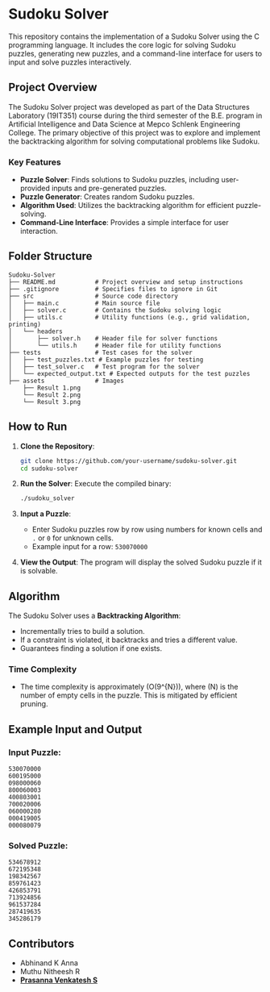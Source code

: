 # Sudoku Solver

This repository contains the implementation of a Sudoku Solver using the C programming language. It includes the core logic for solving Sudoku puzzles, generating new puzzles, and a command-line interface for users to input and solve puzzles interactively.

## Project Overview

The Sudoku Solver project was developed as part of the Data Structures Laboratory (19IT351) course during the third semester of the B.E. program in Artificial Intelligence and Data Science at Mepco Schlenk Engineering College. The primary objective of this project was to explore and implement the backtracking algorithm for solving computational problems like Sudoku.

### Key Features
- **Puzzle Solver**: Finds solutions to Sudoku puzzles, including user-provided inputs and pre-generated puzzles.
- **Puzzle Generator**: Creates random Sudoku puzzles.
- **Algorithm Used**: Utilizes the backtracking algorithm for efficient puzzle-solving.
- **Command-Line Interface**: Provides a simple interface for user interaction.

## Folder Structure

```
Sudoku-Solver
├── README.md           # Project overview and setup instructions
├── .gitignore          # Specifies files to ignore in Git
├── src                 # Source code directory
│   ├── main.c          # Main source file
│   ├── solver.c        # Contains the Sudoku solving logic
│   ├── utils.c         # Utility functions (e.g., grid validation, printing)
│   └── headers
│       ├── solver.h    # Header file for solver functions
│       └── utils.h     # Header file for utility functions
├── tests               # Test cases for the solver
│   ├── test_puzzles.txt # Example puzzles for testing
│   ├── test_solver.c   # Test program for the solver
│   └── expected_output.txt # Expected outputs for the test puzzles
├── assets              # Images 
    ├── Result 1.png 
    └── Result 2.png   
    └── Result 3.png

```

## How to Run

1. **Clone the Repository**:
   ```bash
   git clone https://github.com/your-username/sudoku-solver.git
   cd sudoku-solver
   ```

2. **Run the Solver**:
   Execute the compiled binary:
   ```bash
   ./sudoku_solver
   ```

3. **Input a Puzzle**:
   - Enter Sudoku puzzles row by row using numbers for known cells and `.` or `0` for unknown cells.
   - Example input for a row: `530070000`

4. **View the Output**:
   The program will display the solved Sudoku puzzle if it is solvable.

## Algorithm

The Sudoku Solver uses a **Backtracking Algorithm**:
- Incrementally tries to build a solution.
- If a constraint is violated, it backtracks and tries a different value.
- Guarantees finding a solution if one exists.

### Time Complexity
- The time complexity is approximately \(O(9^{N})\), where \(N\) is the number of empty cells in the puzzle. This is mitigated by efficient pruning.

## Example Input and Output

### Input Puzzle:
```
530070000
600195000
098000060
800060003
400803001
700020006
060000280
000419005
000080079
```

### Solved Puzzle:
```
534678912
672195348
198342567
859761423
426853791
713924856
961537284
287419635
345286179
```

## Contributors
- Abhinand K Anna
- Muthu Nitheesh R
- **[Prasanna Venkatesh S](https://github.com/anna123venkat)**



